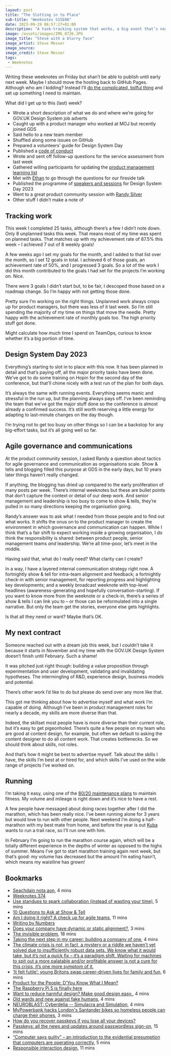 ```yaml
---
layout: post
title: "The Slotting in to Place"
sub-title: "Weeknotes S15E08"
date: 2023-09-29 06:57:27+01:00
description: "A task-tracking system that works, a big event that’s nearly sorted, and promoting skills instead asking for roles."
image: /assets/images/IMG_0726.JPG
image_title: "Steve with a blurry face"
image_artist: Steve Messer
image_source:
image_credit: Steve Messer
tags:
 - Weeknotes
---
```


Writing these weeknotes on Friday but shan’t be able to publish until early next week. Maybe I should move the hosting back to GitHub Pages. Although who am I kidding? Instead I’ll [do the complicated, toilful thing](https://elk.zone/indieweb.social/@stevenjmesser/111152758103284131) and set up something I need to maintain. 

What did I get up to this (last) week?

- Wrote a short description of what we do and where we’re going for GOV.‌UK Design System job adverts
- Caught up with a product manager who worked at MOJ but recently joined GDS
- Said hello to a new team member
- Shuffled along some issues on GitHub
- Prepared a volunteers’ guide for Design System Day
- Published a [code of conduct](https://design-system.service.gov.uk/code-of-conduct/)
- Wrote and sent off follow-up questions for the service assessment from last week
- Gathered willing participants for updating the [product management learning list](https://docs.google.com/spreadsheets/d/15bimOfA5EYpvfC3UbU8MUV-qUjhSKdcrukHisQqNzhU/edit#gid=0)
- Met with [Ethan](https://ethanmarcotte.com) to go through the questions for our fireside talk
- Published the programme of [speakers and sessions](https://design-system.service.gov.uk/community/design-system-day/#speakers-and-sessions) for Design System Day 2023
- Went to a great product community session with [Randy Silver](https://outofowls.com)
- Other stuff I didn’t make a note of

## Tracking work

This week I completed 25 tasks, although there’s a few I didn’t note down. Only 8 unplanned tasks this week. That means most of my time was spent on planned tasks. That matches up with my achievement rate of 87.5% this week – I achieved 7 out of 8 weekly goals! 

A few weeks ago I set my goals for the month, and I added to that list over the month, so I set 12 goals in total. I achieved 6 of those goals, an achievement rate of 50%, and I progressed 3 goals. So a lot of the work I did this month contributed to the goals I had set for the projects I’m working on. Nice.

There were 3 goals I didn’t start but, to be fair, I descoped those based on a roadmap change. So I’m happy with not getting those done.

Pretty sure I’m working on the right things. Unplanned work always crops up for product managers, but there was less of it last week. So I’m still spending the majority of my time on things that move the needle. Pretty happy with the achievement rate of monthly goals too. The high priority stuff got done.

Might calculate how much time I spend on TeamOps, curious to know whether it’s a big portion of time.

## Design System Day 2023

Everything’s starting to slot in to place with this now. It has been planned in detail and that’s paying off, all the major priority tasks have been done. We’ve got to do some training on Hopin for the second day of the conference, but that’ll chime nicely with a test run of the plan for both days.

It’s always the same with running events. Everything seems manic and stressful in the run up, but the planning always pays off. I’ve been reminding the team that we’ve got the major stuff done so the conference is almost already a confirmed success. It’s still worth reserving a little energy for adapting to last-minute changes on the day though.

I’m trying not to get too busy on other things so I can be a backstop for any big-effort tasks, but it’s all going well so far.

## Agile governance and communications

At the product community session, I asked Randy a question about tactics for agile governance and communication as organisations scale. Show & tells and blogging filled this purpose at GDS in the early days, but 10 years later things haven’t really changed.

If anything, the blogging has dried up compared to the early proliferation of many posts per week. There’s internal weeknotes but these are bullet points that don’t capture the context or detail of our deep work. And senior management and leadership is too busy to come to show & tells, they’re pulled in so many directions keeping the organisation going. 

Randy’s answer was to ask what I needed from those people and to find out what works. It shifts the onus on to the product manager to create the environment in which governance and communication can happen. While I think that’s a fair shift to expect working inside a growing organisation, I do think the responsibility is shared: between product people, senior management teams _and_ leadership. We’re all time-poor, let’s meet in the middle.

Having said that, what do I really need? What clarity can I create?

In a way, I have a layered internal communication strategy right now. A fortnightly show & tell for intra-team alignment and feedback; a fortnightly check-in with senior management, for reporting progress and highlighting key developments; and a weekly broadcast weeknote with top-level headlines (awareness-generating and hopefully conversation-starting). If you want to know more from the weeknote or a check-in, there’s a series of show & tells I can link you to – or those can be reformulated into a single narrative. But only the team get the stories, everyone else gets highlights. 

Is that all they need or want? Maybe that’s OK. 

## My next contract

Someone reached out with a dream job this week, but I couldn’t take it because it starts in November and my time with the GOV.‌UK Design System doesn’t finish until February. Such a shame!

It was pitched just right though: building a value proposition through experimentation and user development, validating and invalidating hypotheses. The intermingling of R&D, experience design, business models and potential.

There’s other work I’d like to do but please do send over any more like that. 

This got me thinking about how to advertise myself and what work I’m capable of doing. Although I’ve been in product management roles for nearly a decade, my skills are more diverse than that. 

Indeed, the skillset most people have is more diverse than their current role, but it’s easy to get pigeonholed. There’s quite a few people on my team who are good at content design, for example, but often we default to asking the content designer to do all content work. That creates bottlenecks. So we should think about skills, not roles.

And that’s how it might be best to advertise myself. Talk about the skills I have, the skills I’m best at or hired for, and which skills I’ve used on the wide range of projects I’ve worked on. 

## Running

I’m taking it easy, using one of the [80/20 maintenance plans](https://www.8020endurance.com/plans/run-plans/?fwp_plan_type=maintenance) to maintain fitness. My volume and mileage is right down and it’s nice to have a rest.

A few people have messaged about doing races together after I did the marathon, which has been really nice. I’ve been running alone for 3 years but would love to run with other people. Next weekend I’m doing a half-marathon with my best mate from home, and before the year is out [Kuba](https://www.kubabartwicki.com) wants to run a trail race, so I’ll run one with him. 

In February I’m going to run the marathon course again, which will be a totally different experience in the depths of winter as opposed to the highs of summer. Means I’ve got to start marathon training again next week, but that’s good: my volume has decreased but the amount I’m eating hasn’t, which means my waistline has grown!

## Bookmarks

- [Seachdain nota aon](https://digitalbydefault.com/2023/09/22/seachdain-nota-aon/), 4 mins
- [Weeknotes 374](https://rogerswannell.com/weeknotes/weeknotes-374/)
- [Use standups to spark collaboration (instead of wasting your time)](https://multi.app/blog/use-standups-to-spark-collaboration-instead-of-wasting-your-time), 5 mins
- [10 Questions to Ask at Show & Tell](https://public.digital/2023/03/21/agile-governance-10-questions-to-ask-at-show-tell)
- [Am I doing it right? A check up for agile teams](https://18f.gsa.gov/2023/03/23/A-check-up-for-agile-teams/), 11 mins
- [Writing by Numbers](https://ia.net/topics/writing-by-numbers)
- [Does your company have dynamic or static alignment?](https://blog.doubleloop.app/does-your-company-have-dynamic-or-static-alignment/), 3 mins
- [The invisible problem](https://jenson.org/text/), 18 mins
- [Taking the next step in my career: building a company of one](http://jlzych.com/2023/05/06/taking-the-next-step-in-my-career-building-a-company-of-one/), 4 mins
- [The climate crisis is not, in fact, a mystery or a riddle we haven’t yet solved due to insufficiently robust data sets. We know what it would take, but it’s not a quick fix – it’s a paradigm shift. Waiting for machines to spit out a more palatable and/or profitable answer is not a cure for this crisis, it’s one more symptom of it.](https://stml.tumblr.com/post/729510997502672896/the-climate-crisis-is-not-in-fact-a-mystery-or-a)
- [‘It felt futile’: young Britons swap career-driven lives for family and fun](https://www.theguardian.com/money/2023/sep/26/it-felt-futile-young-britons-swap-career-driven-lives-for-family-and-fun), 6 mins
- [Product for the People: D’You Know What I Mean?](https://productforthepeople.xyz/product-for-the-people-dyou-know-what-i-mean-afb27224cef5)
- [The Raspberry Pi 5 is finally here](https://www.theverge.com/2023/9/28/23889238/raspberry-pi-5-specs-availability-pricing)
- [Want to reduce harmful design? Make good design easy.](https://medium.com/writing-by-if/want-to-reduce-harmful-design-make-good-design-easy-25641db61c89), 4 mins
- [Old wards and new against fake humans](https://interconnected.org/home/2023/09/22/wards), 4 mins
- [NEUROBLAST: Cyberdelia -- Simulacra and Simulation](https://www.jwz.org/blog/2023/09/neuroblast-cyberdelia-simulacra-and-simulation/), 4 mins
- [MyPowerbank hacks London's Santander bikes so homeless people can charge their phones](https://www.dezeen.com/2023/09/29/mypowerbank-hacks-santander-bikes-homeless-charge-phones/), 3 mins
- [How do you recover passkeys if you lose all your devices?](https://sixcolors.com/link/2022/06/how-do-you-recover-passkeys-if-you-lose-all-your-devices/)
- [Passkeys: all the news and updates around passwordless sign-on](https://www.theverge.com/2023/9/29/23895518/passkey-passwordless-login-announcements-news-updates), 15 mins
- [“Computer says guilty” – an introduction to the evidential presumption that computers are operating correctly](https://davidallengreen.com/2023/09/computer-says-guilty-an-introduction-to-the-evidential-presumption-that-computers-are-operating-correctly/), 5 mins
- [Responsible interaction design](https://www.vickyteinaki.com/blog/responsible-interaction-design/), 11 mins